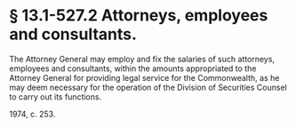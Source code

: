 # § 13.1-527.2 Attorneys, employees and consultants.

<p>The Attorney General may employ and fix the salaries of such attorneys, employees and consultants, within the amounts appropriated to the Attorney General for providing legal service for the Commonwealth, as he may deem necessary for the operation of the Division of Securities Counsel to carry out its functions.</p><p>1974, c. 253.</p>